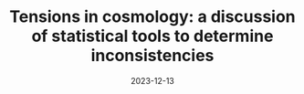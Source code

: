---
title: "Tensions in cosmology: a discussion of statistical tools to determine inconsistencies"
collection: publications
permalink: /publication/2023-12-13-1
#excerpt: 'This paper is about the number 1. The number 2 is left for future work.'
date: 2023-12-13
venue: 'ArXiv'
paperurl: 'https://arxiv.org/abs/2312.08542'
#citation: 'Your Name, You. (2009). &quot;Paper Title Number 1.&quot; <i>Journal 1</i>. 1(1).'
---